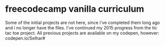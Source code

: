 # freecodecamp vanilla curriculum

Some of the initial projects are not here, since i've completed them long ago and i no longer have the files. I've continued my 2015 progress from the tic tac toe project. All previous projects are available on my codepen, however: codepen.io/Selhar#
